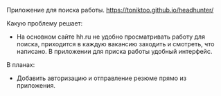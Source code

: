 Приложение для поиска работы. https://toniktoo.github.io/headhunter/

Какую проблему решает:
 - На основном сайте hh.ru не удобно просматривать работу для поиска, приходится в каждую вакансию заходить и смотреть, что написано.
   В приложении для приска работы удобный интерфейс.

В планах:
 - Добавить авторизацию и отправление резюме прямо из приложения.
